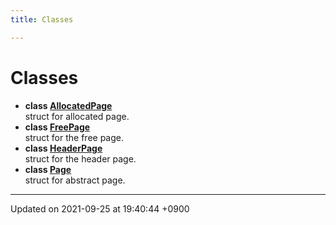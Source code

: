 ```yaml
---
title: Classes

---
```


# Classes




* **class [AllocatedPage](Classes/structAllocatedPage.md)** <br>struct for allocated page. 
* **class [FreePage](Classes/structFreePage.md)** <br>struct for the free page. 
* **class [HeaderPage](Classes/structHeaderPage.md)** <br>struct for the header page. 
* **class [Page](Classes/structPage.md)** <br>struct for abstract page. 



-------------------------------

Updated on 2021-09-25 at 19:40:44 +0900
